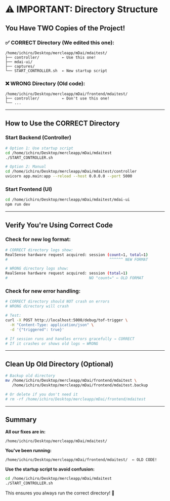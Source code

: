 # ⚠️ IMPORTANT: Directory Structure

## You Have TWO Copies of the Project!

### ✅ CORRECT Directory (We edited this one):
```
/home/ichiro/Desktop/mercleapp/mDai/mdaitest/
├── controller/          ← Use this one!
├── mdai-ui/
├── captures/
└── START_CONTROLLER.sh  ← New startup script
```

### ❌ WRONG Directory (Old code):
```
/home/ichiro/Desktop/mercleapp/mDai/frontend/mdaitest/
├── controller/          ← Don't use this one!
└── ...
```

---

## How to Use the CORRECT Directory

### Start Backend (Controller)
```bash
# Option 1: Use startup script
cd /home/ichiro/Desktop/mercleapp/mDai/mdaitest
./START_CONTROLLER.sh

# Option 2: Manual
cd /home/ichiro/Desktop/mercleapp/mDai/mdaitest/controller
uvicorn app.main:app --reload --host 0.0.0.0 --port 5000
```

### Start Frontend (UI)
```bash
cd /home/ichiro/Desktop/mercleapp/mDai/mdaitest/mdai-ui
npm run dev
```

---

## Verify You're Using Correct Code

### Check for new log format:
```bash
# CORRECT directory logs show:
RealSense hardware request acquired: session (count=1, total=1)
#                                             ^^^^^^ NEW FORMAT

# WRONG directory logs show:
RealSense hardware request acquired: session (total=1)
#                                    NO "count=" ← OLD FORMAT
```

### Check for new error handling:
```bash
# CORRECT directory should NOT crash on errors
# WRONG directory will crash

# Test:
curl -X POST http://localhost:5000/debug/tof-trigger \
  -H "Content-Type: application/json" \
  -d '{"triggered": true}'

# If session runs and handles errors gracefully → CORRECT
# If it crashes or shows old logs → WRONG
```

---

## Clean Up Old Directory (Optional)

```bash
# Backup old directory
mv /home/ichiro/Desktop/mercleapp/mDai/frontend/mdaitest \
   /home/ichiro/Desktop/mercleapp/mDai/frontend/mdaitest.backup

# Or delete if you don't need it
# rm -rf /home/ichiro/Desktop/mercleapp/mDai/frontend/mdaitest
```

---

## Summary

**All our fixes are in:**
```
/home/ichiro/Desktop/mercleapp/mDai/mdaitest/
```

**You've been running:**
```
/home/ichiro/Desktop/mercleapp/mDai/frontend/mdaitest/  ← OLD CODE!
```

**Use the startup script to avoid confusion:**
```bash
cd /home/ichiro/Desktop/mercleapp/mDai/mdaitest
./START_CONTROLLER.sh
```

This ensures you always run the correct directory! 🎯
